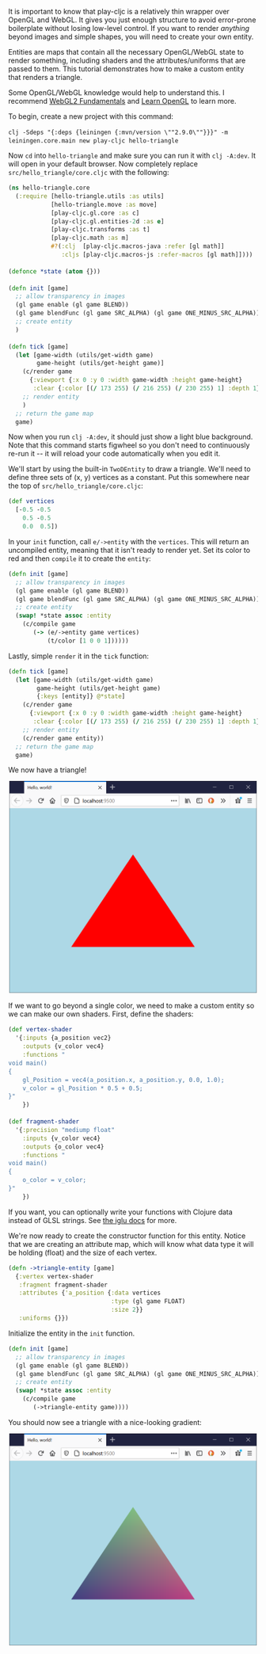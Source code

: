 It is important to know that play-cljc is a relatively thin wrapper over OpenGL and WebGL. It gives you just enough structure to avoid error-prone boilerplate without losing low-level control. If you want to render *anything* beyond images and simple shapes, you will need to create your own entity.

Entities are maps that contain all the necessary OpenGL/WebGL state to render something, including shaders and the attributes/uniforms that are passed to them. This tutorial demonstrates how to make a custom entity that renders a triangle.

Some OpenGL/WebGL knowledge would help to understand this. I recommend [WebGL2 Fundamentals](https://webgl2fundamentals.org/) and [Learn OpenGL](https://learnopengl.com/) to learn more.

To begin, create a new project with this command:

`clj -Sdeps "{:deps {leiningen {:mvn/version \""2.9.0\""}}}" -m leiningen.core.main new play-cljc hello-triangle`

Now `cd` into `hello-triangle` and make sure you can run it with `clj -A:dev`. It will open in your default browser. Now completely replace `src/hello_triangle/core.cljc` with the following:

```clojure
(ns hello-triangle.core
  (:require [hello-triangle.utils :as utils]
            [hello-triangle.move :as move]
            [play-cljc.gl.core :as c]
            [play-cljc.gl.entities-2d :as e]
            [play-cljc.transforms :as t]
            [play-cljc.math :as m]
            #?(:clj  [play-cljc.macros-java :refer [gl math]]
               :cljs [play-cljc.macros-js :refer-macros [gl math]])))

(defonce *state (atom {}))

(defn init [game]
  ;; allow transparency in images
  (gl game enable (gl game BLEND))
  (gl game blendFunc (gl game SRC_ALPHA) (gl game ONE_MINUS_SRC_ALPHA))
  ;; create entity
  )

(defn tick [game]
  (let [game-width (utils/get-width game)
        game-height (utils/get-height game)]
    (c/render game
      {:viewport {:x 0 :y 0 :width game-width :height game-height}
       :clear {:color [(/ 173 255) (/ 216 255) (/ 230 255) 1] :depth 1}})
    ;; render entity
    )
  ;; return the game map
  game)
```

Now when you run `clj -A:dev`, it should just show a light blue background. Note that this command starts figwheel so you don't need to continuously re-run it -- it will reload your code automatically when you edit it.

We'll start by using the built-in `TwoDEntity` to draw a triangle. We'll need to define three sets of (x, y) vertices as a constant. Put this somewhere near the top of `src/hello_triangle/core.cljc`:

```clojure
(def vertices
  [-0.5 -0.5
    0.5 -0.5
    0.0  0.5])
```

In your `init` function, call `e/->entity` with the `vertices`. This will return an uncompiled entity, meaning that it isn't ready to render yet. Set its color to red and then `compile` it to create the `entity`:

```clojure
(defn init [game]
  ;; allow transparency in images
  (gl game enable (gl game BLEND))
  (gl game blendFunc (gl game SRC_ALPHA) (gl game ONE_MINUS_SRC_ALPHA))
  ;; create entity
  (swap! *state assoc :entity
    (c/compile game
       (-> (e/->entity game vertices)
           (t/color [1 0 0 1])))))
```

Lastly, simple `render` it in the `tick` function:

```clojure
(defn tick [game]
  (let [game-width (utils/get-width game)
        game-height (utils/get-height game)
        {:keys [entity]} @*state]
    (c/render game
      {:viewport {:x 0 :y 0 :width game-width :height game-height}
       :clear {:color [(/ 173 255) (/ 216 255) (/ 230 255) 1] :depth 1}})
    ;; render entity
    (c/render game entity))
  ;; return the game map
  game)
```

We now have a triangle!

<p align="center">
  <img src="dev-resources/triangle1.png" width="500" >
</p>


If we want to go beyond a single color, we need to make a custom entity so we can make our own shaders. First, define the shaders:


```clojure
(def vertex-shader
  '{:inputs {a_position vec2}
    :outputs {v_color vec4}
    :functions "
void main()
{
    gl_Position = vec4(a_position.x, a_position.y, 0.0, 1.0);
    v_color = gl_Position * 0.5 + 0.5;
}"
    })

(def fragment-shader
  '{:precision "mediump float"
    :inputs {v_color vec4}
    :outputs {o_color vec4}
    :functions "
void main()
{
    o_color = v_color;
}"
    })
```

If you want, you can optionally write your functions with Clojure data instead of GLSL strings. See [the iglu docs](https://oakes.github.io/iglu/) for more.

We're now ready to create the constructor function for this entity. Notice that we are creating an attribute map, which will know what data type it will be holding (float) and the size of each vertex.

```clojure
(defn ->triangle-entity [game]
  {:vertex vertex-shader
   :fragment fragment-shader
   :attributes {'a_position {:data vertices
                             :type (gl game FLOAT)
                             :size 2}}
   :uniforms {}})
```

Initialize the entity in the `init` function.

```clojure
(defn init [game]
  ;; allow transparency in images
  (gl game enable (gl game BLEND))
  (gl game blendFunc (gl game SRC_ALPHA) (gl game ONE_MINUS_SRC_ALPHA))
  ;; create entity
  (swap! *state assoc :entity
    (c/compile game
       (->triangle-entity game))))
```

You should now see a triangle with a nice-looking gradient:

<p align="center">
  <img src="dev-resources/triangle2.png" width="500" >
</p>
